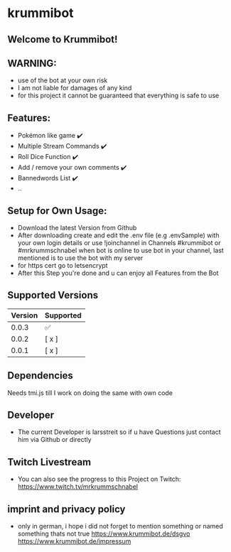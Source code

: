 # krummibot #

## Welcome to Krummibot!

## WARNING:

- use of the bot at your own risk
- I am not liable for damages of any kind
- for this project it cannot be guaranteed that everything is safe to use

## Features:

- Pokémon like game ✔️
- Multiple Stream Commands ✔️
- Roll Dice Function ✔️
- Add / remove your own comments ✔️
- Bannedwords List ✔️
- ..


## Setup for Own Usage:

- Download the latest Version from Github
- After downloading create and edit the .env file (e.g .envSample) with your own login details or use !joinchannel in Channels #krummibot or #mrkrummschnabel when bot is online to use bot in your channel, last mentioned is to use the bot with my server
- for https cert go to letsencrypt
- After this Step you're done and u can enjoy all Features from the Bot

## Supported Versions

| Version |    Supported       |
| ------- | ------------------ |
| 0.0.3   | :white_check_mark: |
| 0.0.2   |       [ x ]        |
| 0.0.1   |       [ x ]        |


## Dependencies
Needs tmi.js till I work on doing the same with own code

## Developer ##

- The current Developer is larsstreit so if u have Questions just contact him via Github or directly

## Twitch Livestream ##

- You can also see the progress to this Project on Twitch: https://www.twitch.tv/mrkrummschnabel 

## imprint and privacy policy

- only in german, i hope i did not forget to mention something or named something thats not true 
https://www.krummibot.de/dsgvo
https://www.krummibot.de/impressum